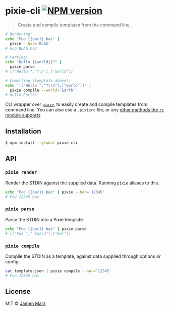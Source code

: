 # pixie-cli [![NPM version](https://badge.fury.io/js/pixie-cli.svg)](https://npmjs.org/package/pixie-cli)

> Create and compile templates from the command line.

```sh
# Rendering:
echo "Foo {{bar}} baz" |
  pixie --bar='BLAG'
# Foo BLAG baz

# Parsing:
echo "Hello {{world}}?" |
  pixie parse
# [["Hello ","?\n"],["world"]]

# Compiling (template above):
echo '[["Hello ","?\\n"],["world"]]' |
  pixie compile --world='Earth'
# Hello Earth?
```

CLI wrapper over [`pixie`](https://github.com/jamen/pixie), to easily create and compile templates from command line.  You can also use a `.pixierc` file, or any [other methods the `rc` module supports](https://github.com/dominictarr/rc#standards)

## Installation

```sh
$ npm install --global pixie-cli
```

## API

### `pixie render`
Render the STDIN against the supplied data.  Running `pixie` aliases to this.

```sh
echo "Foo {{bar}} baz" | pixie --bar='12345'
# Foo 12345 baz
```

### `pixie parse`
Parse the STDIN into a Pixie template.

```sh
echo "Foo {{bar}} baz" | pixie parse
# [["Foo "," baz\n"],["bar"]]
```

### `pixie compile`
Compile the STDIN as a template, against data supplied through options or config.

```sh
cat template.json | pixie compile --bar='12345'
# Foo 12345 baz
```

## License

MIT © [Jamen Marz](https://github.com/jamen)
